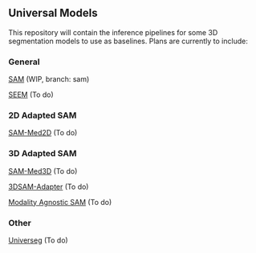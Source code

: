 ## Universal Models
This repository will contain the inference pipelines for some 3D segmentation models to use as baselines. Plans are currently to include:

### General

[SAM](https://github.com/facebookresearch/segment-anything) (WIP, branch: sam)

[SEEM](https://github.com/UX-Decoder/Segment-Everything-Everywhere-All-At-Once) (To do)

### 2D Adapted SAM

[SAM-Med2D](https://github.com/OpenGVLab/SAM-Med2D) (To do)


### 3D Adapted SAM

[SAM-Med3D](https://github.com/uni-medical/SAM-Med3D) (To do)

[3DSAM-Adapter](https://github.com/med-air/3DSAM-adapter) (To do)

[Modality Agnostic SAM](https://github.com/UX-Decoder/Segment-Everything-Everywhere-All-At-Once) (To do)


### Other

[Universeg](https://github.com/JJGO/UniverSeg) (To do)

